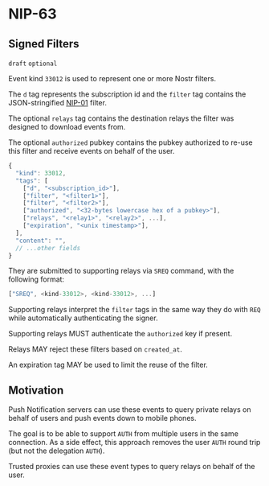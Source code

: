 NIP-63
======

Signed Filters
--------------

`draft` `optional`

Event kind `33012` is used to represent one or more Nostr filters. 

The `d` tag represents the subscription id and the `filter` tag contains the JSON-stringified [NIP-01](01.md) filter. 

The optional `relays` tag contains the destination relays the filter was designed to download events from.

The optional `authorized` pubkey contains the pubkey authorized to re-use this filter and receive events on behalf of the user. 

```js
{
  "kind": 33012,
  "tags": [
    ["d", "<subscription_id>"],
    ["filter", "<filter1>"],
    ["filter", "<filter2>"],
    ["authorized", "<32-bytes lowercase hex of a pubkey>"], 
    ["relays", "<relay1>", "<relay2>", ...],
    ["expiration", "<unix timestamp>"],
  ],
  "content": "",
  // ...other fields
}
```

They are submitted to supporting relays via `SREQ` command, with the following format: 

```js
["SREQ", <kind-33012>, <kind-33012>, ...]
```

Supporting relays interpret the `filter` tags in the same way they do with `REQ` while automatically authenticating the signer. 

Supporting relays MUST authenticate the `authorized` key if present. 

Relays MAY reject these filters based on `created_at`. 

An expiration tag MAY be used to limit the reuse of the filter. 

## Motivation

Push Notification servers can use these events to query private relays on behalf of users and push events down to mobile phones. 

The goal is to be able to support `AUTH` from multiple users in the same connection. As a side effect, this approach removes the user `AUTH` round trip (but not the delegation `AUTH`). 

Trusted proxies can use these event types to query relays on behalf of the user. 